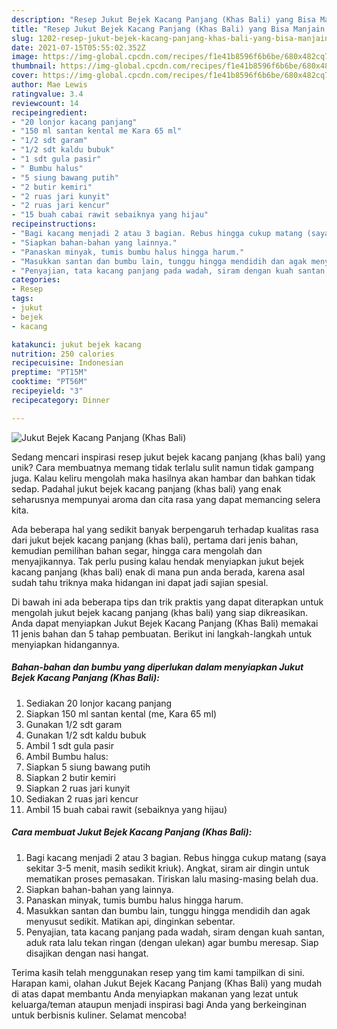 ```yaml
---
description: "Resep Jukut Bejek Kacang Panjang (Khas Bali) yang Bisa Manjain Lidah"
title: "Resep Jukut Bejek Kacang Panjang (Khas Bali) yang Bisa Manjain Lidah"
slug: 1202-resep-jukut-bejek-kacang-panjang-khas-bali-yang-bisa-manjain-lidah
date: 2021-07-15T05:55:02.352Z
image: https://img-global.cpcdn.com/recipes/f1e41b8596f6b6be/680x482cq70/jukut-bejek-kacang-panjang-khas-bali-foto-resep-utama.jpg
thumbnail: https://img-global.cpcdn.com/recipes/f1e41b8596f6b6be/680x482cq70/jukut-bejek-kacang-panjang-khas-bali-foto-resep-utama.jpg
cover: https://img-global.cpcdn.com/recipes/f1e41b8596f6b6be/680x482cq70/jukut-bejek-kacang-panjang-khas-bali-foto-resep-utama.jpg
author: Mae Lewis
ratingvalue: 3.4
reviewcount: 14
recipeingredient:
- "20 lonjor kacang panjang"
- "150 ml santan kental me Kara 65 ml"
- "1/2 sdt garam"
- "1/2 sdt kaldu bubuk"
- "1 sdt gula pasir"
- " Bumbu halus"
- "5 siung bawang putih"
- "2 butir kemiri"
- "2 ruas jari kunyit"
- "2 ruas jari kencur"
- "15 buah cabai rawit sebaiknya yang hijau"
recipeinstructions:
- "Bagi kacang menjadi 2 atau 3 bagian. Rebus hingga cukup matang (saya sekitar 3-5 menit, masih sedikit kriuk). Angkat, siram air dingin untuk mematikan proses pemasakan. Tiriskan lalu masing-masing belah dua."
- "Siapkan bahan-bahan yang lainnya."
- "Panaskan minyak, tumis bumbu halus hingga harum."
- "Masukkan santan dan bumbu lain, tunggu hingga mendidih dan agak menyusut sedikit. Matikan api, dinginkan sebentar."
- "Penyajian, tata kacang panjang pada wadah, siram dengan kuah santan, aduk rata lalu tekan ringan (dengan ulekan) agar bumbu meresap. Siap disajikan dengan nasi hangat."
categories:
- Resep
tags:
- jukut
- bejek
- kacang

katakunci: jukut bejek kacang 
nutrition: 250 calories
recipecuisine: Indonesian
preptime: "PT15M"
cooktime: "PT56M"
recipeyield: "3"
recipecategory: Dinner

---
```



![Jukut Bejek Kacang Panjang (Khas Bali)](https://img-global.cpcdn.com/recipes/f1e41b8596f6b6be/680x482cq70/jukut-bejek-kacang-panjang-khas-bali-foto-resep-utama.jpg)

Sedang mencari inspirasi resep jukut bejek kacang panjang (khas bali) yang unik? Cara membuatnya memang tidak terlalu sulit namun tidak gampang juga. Kalau keliru mengolah maka hasilnya akan hambar dan bahkan tidak sedap. Padahal jukut bejek kacang panjang (khas bali) yang enak seharusnya mempunyai aroma dan cita rasa yang dapat memancing selera kita.

Ada beberapa hal yang sedikit banyak berpengaruh terhadap kualitas rasa dari jukut bejek kacang panjang (khas bali), pertama dari jenis bahan, kemudian pemilihan bahan segar, hingga cara mengolah dan menyajikannya. Tak perlu pusing kalau hendak menyiapkan jukut bejek kacang panjang (khas bali) enak di mana pun anda berada, karena asal sudah tahu triknya maka hidangan ini dapat jadi sajian spesial.




Di bawah ini ada beberapa tips dan trik praktis yang dapat diterapkan untuk mengolah jukut bejek kacang panjang (khas bali) yang siap dikreasikan. Anda dapat menyiapkan Jukut Bejek Kacang Panjang (Khas Bali) memakai 11 jenis bahan dan 5 tahap pembuatan. Berikut ini langkah-langkah untuk menyiapkan hidangannya.

<!--inarticleads1-->

##### Bahan-bahan dan bumbu yang diperlukan dalam menyiapkan Jukut Bejek Kacang Panjang (Khas Bali):

1. Sediakan 20 lonjor kacang panjang
1. Siapkan 150 ml santan kental (me, Kara 65 ml)
1. Gunakan 1/2 sdt garam
1. Gunakan 1/2 sdt kaldu bubuk
1. Ambil 1 sdt gula pasir
1. Ambil  Bumbu halus:
1. Siapkan 5 siung bawang putih
1. Siapkan 2 butir kemiri
1. Siapkan 2 ruas jari kunyit
1. Sediakan 2 ruas jari kencur
1. Ambil 15 buah cabai rawit (sebaiknya yang hijau)




<!--inarticleads2-->

##### Cara membuat Jukut Bejek Kacang Panjang (Khas Bali):

1. Bagi kacang menjadi 2 atau 3 bagian. Rebus hingga cukup matang (saya sekitar 3-5 menit, masih sedikit kriuk). Angkat, siram air dingin untuk mematikan proses pemasakan. Tiriskan lalu masing-masing belah dua.
1. Siapkan bahan-bahan yang lainnya.
1. Panaskan minyak, tumis bumbu halus hingga harum.
1. Masukkan santan dan bumbu lain, tunggu hingga mendidih dan agak menyusut sedikit. Matikan api, dinginkan sebentar.
1. Penyajian, tata kacang panjang pada wadah, siram dengan kuah santan, aduk rata lalu tekan ringan (dengan ulekan) agar bumbu meresap. Siap disajikan dengan nasi hangat.




Terima kasih telah menggunakan resep yang tim kami tampilkan di sini. Harapan kami, olahan Jukut Bejek Kacang Panjang (Khas Bali) yang mudah di atas dapat membantu Anda menyiapkan makanan yang lezat untuk keluarga/teman ataupun menjadi inspirasi bagi Anda yang berkeinginan untuk berbisnis kuliner. Selamat mencoba!
